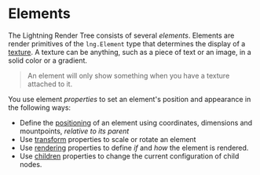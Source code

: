 # Elements


The Lightning Render Tree consists of several *elements*. Elements are render primitives of the `lng.Element` type that determines the display of a [texture](../Textures/index.md). A texture can be anything, such as a piece of text or an image, in a solid color or a gradient.

> An element will only show something when you have a texture attached to it.


You use element *properties* to set an element's position and appearance in the following ways:

* Define the [positioning](Positioning.md) of an element using coordinates, dimensions and mountpoints, *relative to its parent*
* Use [transform](Transform.md) properties to scale or rotate an element
* Use [rendering](Rendering.md) properties to define *if* and *how* the element is rendered.
* Use [children](Children.md) properties to change the current configuration of child nodes.
